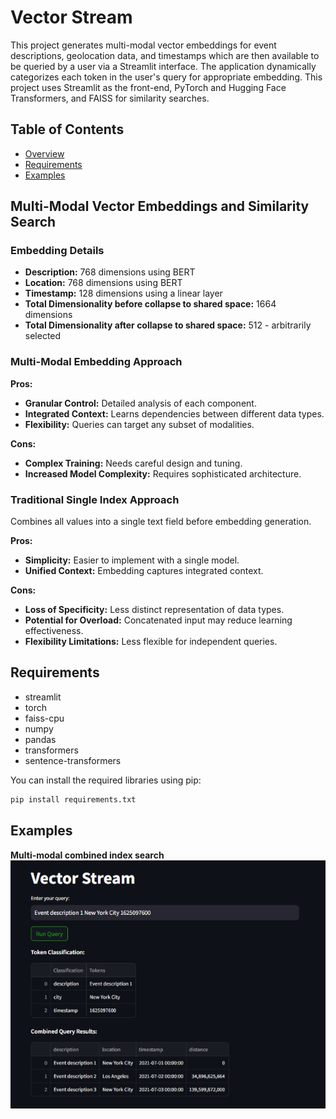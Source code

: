 # Vector Stream
This project generates multi-modal vector embeddings for event descriptions, geolocation data, and timestamps which are then available to be queried by a user via a Streamlit interface. The application dynamically categorizes each token in the user's query for appropriate embedding. This project uses Streamlit as the front-end, PyTorch and Hugging Face Transformers, and FAISS for similarity searches.

## Table of Contents
- [Overview](#multi-modal-vector-embeddings-and-similarity-search)
- [Requirements](#requirements)
- [Examples](#examples)

## Multi-Modal Vector Embeddings and Similarity Search

### Embedding Details
* **Description:** 768 dimensions using BERT
* **Location:** 768 dimensions using BERT
* **Timestamp:** 128 dimensions using a linear layer
* **Total Dimensionality before collapse to shared space:** 1664 dimensions
* **Total Dimensionality after collapse to shared space:** 512 - arbitrarily selected

### Multi-Modal Embedding Approach
**Pros:**
* **Granular Control:** Detailed analysis of each component.
* **Integrated Context:** Learns dependencies between different data types.
* **Flexibility:** Queries can target any subset of modalities.

**Cons:**
* **Complex Training:** Needs careful design and tuning.
* **Increased Model Complexity:** Requires sophisticated architecture.

### Traditional Single Index Approach
Combines all values into a single text field before embedding generation.

**Pros:**
* **Simplicity:** Easier to implement with a single model.
* **Unified Context:** Embedding captures integrated context.

**Cons:**
* **Loss of Specificity:** Less distinct representation of data types.
* **Potential for Overload:** Concatenated input may reduce learning effectiveness.
* **Flexibility Limitations:** Less flexible for independent queries.

## Requirements
- streamlit
- torch
- faiss-cpu
- numpy
- pandas
- transformers
- sentence-transformers

You can install the required libraries using pip:
```bash
pip install requirements.txt
```

## Examples

**Multi-modal combined index search**
![Streamlit Vector Search Demo](demo-streamlit-output.png)
